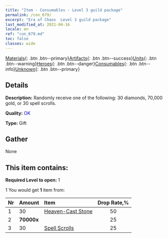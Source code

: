 ```yaml
---
title: "Item - Consumables - Level 3 guild package"
permalink: /con_679/
excerpt: "Era of Chaos  Level 3 guild package"
last_modified_at: 2021-04-16
locale: en
ref: "con_679.md"
toc: false
classes: wide
---
```

 [Materials](/Items/){: .btn .btn--primary}[Artifacts](/Items/Artifacts/){: .btn .btn--success}[Units](/Items/Units/){: .btn .btn--warning}[Heroes](/Items/Heroes/){: .btn .btn--danger}[Consumables](/Items/Consumables/){: .btn .btn--info}[Unknown](/Items/Unknown/){: .btn .btn--primary}

## Details
 **Description:** Randomly receive one of the following: 30 diamonds, 70,000 gold, or 30 spell scrolls.

 **Quality:** <span style="color: #0000CD">OK</span>

 **Type:** Gift

## Gather

  None

## This item contains:

 **Required Level to open:** 1

 1 You would get **1** item  from:

  | Nr | Amount |     Item    | Drop Rate,% |
  |:---|:-------|:------------|:---------:|
  | 1 | 30 | [Heaven-Cast Stone](/Items/art_188/) | 50 | 
  | 2 |  **70000x** | <i class="fas fa-coins"/> | 25 | 
  | 3 | 30 | [Spell Scrolls](/Items/con_694/) | 25 | 
